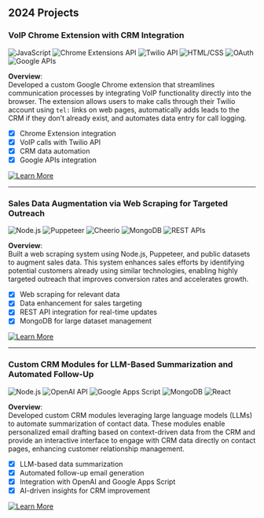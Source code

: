 ## **2024 Projects**

### **VoIP Chrome Extension with CRM Integration**  
![JavaScript](https://img.shields.io/badge/JavaScript-F7DF1E?style=for-the-badge&logo=javascript&logoColor=black) ![Chrome Extensions API](https://img.shields.io/badge/Chrome_Extensions_API-4285F4?style=for-the-badge&logo=google-chrome&logoColor=white) ![Twilio API](https://img.shields.io/badge/Twilio_API-F22F46?style=for-the-badge&logo=twilio&logoColor=white) ![HTML/CSS](https://img.shields.io/badge/HTML/CSS-E34F26?style=for-the-badge&logo=html5&logoColor=white) ![OAuth](https://img.shields.io/badge/OAuth-3F9F7F?style=for-the-badge&logo=oauth&logoColor=white) ![Google APIs](https://img.shields.io/badge/Google_APIs-4285F4?style=for-the-badge&logo=google&logoColor=white)

**Overview**:  
Developed a custom Google Chrome extension that streamlines communication processes by integrating VoIP functionality directly into the browser. The extension allows users to make calls through their Twilio account using `tel:` links on web pages, automatically adds leads to the CRM if they don’t already exist, and automates data entry for call logging.

- [x] Chrome Extension integration  
- [x] VoIP calls with Twilio API  
- [x] CRM data automation  
- [x] Google APIs integration

[![Learn More](https://img.shields.io/badge/Learn%20More-00FF00?style=for-the-badge&logoColor=white)](https://a-museme.github.io/home/projects/chrome_extension_voip)


---

### **Sales Data Augmentation via Web Scraping for Targeted Outreach**  
![Node.js](https://img.shields.io/badge/Node.js-339933?style=for-the-badge&logo=node.js&logoColor=white) ![Puppeteer](https://img.shields.io/badge/Puppeteer-40B5A4?style=for-the-badge&logo=puppeteer&logoColor=white) ![Cheerio](https://img.shields.io/badge/Cheerio-F7B500?style=for-the-badge&logoColor=white) ![MongoDB](https://img.shields.io/badge/MongoDB-47A248?style=for-the-badge&logo=mongodb&logoColor=white) ![REST APIs](https://img.shields.io/badge/REST_APIs-0052CC?style=for-the-badge&logo=rest-api&logoColor=white)

**Overview**:  
Built a web scraping system using Node.js, Puppeteer, and public datasets to augment sales data. This system enhances sales efforts by identifying potential customers already using similar technologies, enabling highly targeted outreach that improves conversion rates and accelerates growth.

- [x] Web scraping for relevant data  
- [x] Data enhancement for sales targeting  
- [x] REST API integration for real-time updates  
- [x] MongoDB for large dataset management

[![Learn More](https://img.shields.io/badge/Learn%20More-00FF00?style=for-the-badge&logoColor=white)](https://a-museme.github.io/home/projects/web_scraping_01)


---

### **Custom CRM Modules for LLM-Based Summarization and Automated Follow-Up**  
![Node.js](https://img.shields.io/badge/Node.js-339933?style=for-the-badge&logo=node.js&logoColor=white) ![OpenAI API](https://img.shields.io/badge/OpenAI_API-412991?style=for-the-badge&logo=openai&logoColor=white) ![Google Apps Script](https://img.shields.io/badge/Google_Apps_Script-34A853?style=for-the-badge&logo=google&logoColor=white) ![MongoDB](https://img.shields.io/badge/MongoDB-47A248?style=for-the-badge&logo=mongodb&logoColor=white) ![React](https://img.shields.io/badge/React-61DAFB?style=for-the-badge&logo=react&logoColor=white)

**Overview**:  
Developed custom CRM modules leveraging large language models (LLMs) to automate summarization of contact data. These modules enable personalized email drafting based on context-driven data from the CRM and provide an interactive interface to engage with CRM data directly on contact pages, enhancing customer relationship management.

- [x] LLM-based data summarization  
- [x] Automated follow-up email generation  
- [x] Integration with OpenAI and Google Apps Script  
- [x] AI-driven insights for CRM improvement  

[![Learn More](https://img.shields.io/badge/Learn%20More-00FF00?style=for-the-badge&logoColor=white)](https://a-museme.github.io/home/projects/crm_ai)


